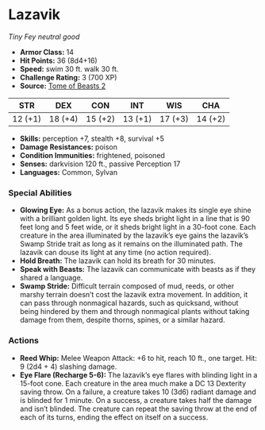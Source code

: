 # Lazavik

*Tiny* *Fey* *neutral good*

- **Armor Class:** 14
- **Hit Points:** 36 (8d4+16)
- **Speed:** swim 30 ft. walk 30 ft.
- **Challenge Rating:** 3 (700 XP)
- **Source:** [Tome of Beasts 2](https://koboldpress.com/kpstore/product/tome-of-beasts-2-for-5th-edition/)

| STR | DEX | CON | INT | WIS | CHA |
| --- | --- | --- | --- | --- | --- |
| 12 (+1) | 18 (+4) | 15 (+2) | 13 (+1) | 17 (+3) | 14 (+2) |

- **Skills:** perception +7, stealth +8, survival +5
- **Damage Resistances:** poison
- **Condition Immunities:** frightened, poisoned
- **Senses:** darkvision 120 ft., passive Perception 17
- **Languages:** Common, Sylvan
### Special Abilities
- **Glowing Eye:** As a bonus action, the lazavik makes its single eye shine with a brilliant golden light. Its eye sheds bright light in a line that is 90 feet long and 5 feet wide, or it sheds bright light in a 30-foot cone. Each creature in the area illuminated by the lazavik’s eye gains the lazavik’s Swamp Stride trait as long as it remains on the illuminated path. The lazavik can douse its light at any time (no action required).
- **Hold Breath:** The lazavik can hold its breath for 30 minutes.
- **Speak with Beasts:** The lazavik can communicate with beasts as if they shared a language.
- **Swamp Stride:** Difficult terrain composed of mud, reeds, or other marshy terrain doesn’t cost the lazavik extra movement. In addition, it can pass through nonmagical hazards, such as quicksand, without being hindered by them and through nonmagical plants without taking damage from them, despite thorns, spines, or a similar hazard.
### Actions
- **Reed Whip:** Melee Weapon Attack: +6 to hit, reach 10 ft., one target. Hit: 9 (2d4 + 4) slashing damage.
- **Eye Flare (Recharge 5-6):** The lazavik’s eye flares with blinding light in a 15-foot cone. Each creature in the area much make a DC 13 Dexterity saving throw. On a failure, a creature takes 10 (3d6) radiant damage and is blinded for 1 minute. On a success, a creature takes half the damage and isn’t blinded. The creature can repeat the saving throw at the end of each of its turns, ending the effect on itself on a success.
